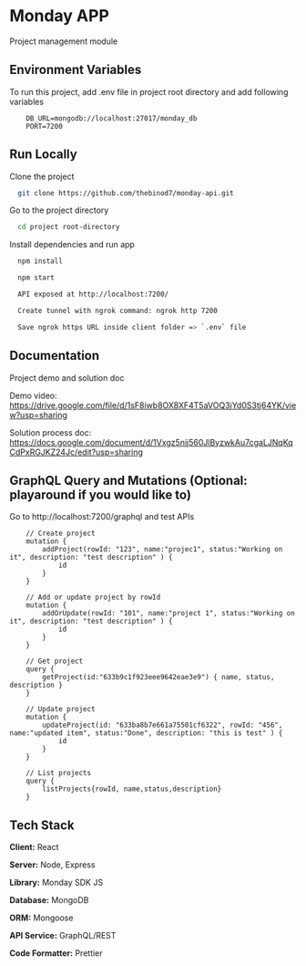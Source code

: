 # Monday APP

Project management module

## Environment Variables

To run this project, add .env file in project root directory and add following variables

```
    DB_URL=mongodb://localhost:27017/monday_db
    PORT=7200

```

## Run Locally

Clone the project

```bash
  git clone https://github.com/thebinod7/monday-api.git
```

Go to the project directory

```bash
  cd project root-directory
```

Install dependencies and run app

```bash
  npm install

  npm start

  API exposed at http://localhost:7200/

  Create tunnel with ngrok command: ngrok http 7200

  Save ngrok https URL inside client folder => `.env` file

```

## Documentation

Project demo and solution doc

Demo video:
https://drive.google.com/file/d/1sF8iwb8OX8XF4T5aVOQ3jYd0S3tj64YK/view?usp=sharing

Solution process doc:
https://docs.google.com/document/d/1Vxgz5nij560JlByzwkAu7cgaLJNqKqCdPxRGJKZ24Jc/edit?usp=sharing

## GraphQL Query and Mutations (Optional: playaround if you would like to)

Go to http://localhost:7200/graphql and test APIs

```
    // Create project
    mutation {
        addProject(rowId: "123", name:"projec1", status:"Working on it", description: "test description" ) {
            id
        }
    }

    // Add or update project by rowId
    mutation {
        addOrUpdate(rowId: "101", name:"project 1", status:"Working on it", description: "test description" ) {
            id
        }
    }

    // Get project
    query {
        getProject(id:"633b9c1f923eee9642eae3e9") { name, status, description }
    }

    // Update project
    mutation {
        updateProject(id: "633ba8b7e661a75501cf6322", rowId: "456", name:"updated item", status:"Done", description: "this is test" ) {
            id
        }
    }

    // List projects
    query {
        listProjects{rowId, name,status,description}
    }

```

## Tech Stack

**Client:** React

**Server:** Node, Express

**Library:** Monday SDK JS

**Database:** MongoDB

**ORM:** Mongoose

**API Service:** GraphQL/REST

**Code Formatter:** Prettier
